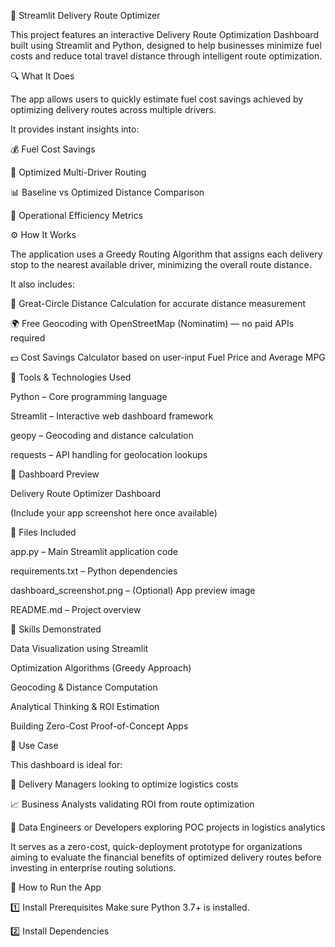 🚚 Streamlit Delivery Route Optimizer

This project features an interactive Delivery Route Optimization Dashboard built using Streamlit and Python, designed to help businesses minimize fuel costs and reduce total travel distance through intelligent route optimization.

🔍 What It Does

The app allows users to quickly estimate fuel cost savings achieved by optimizing delivery routes across multiple drivers.

It provides instant insights into:

💰 Fuel Cost Savings

🧭 Optimized Multi-Driver Routing

📊 Baseline vs Optimized Distance Comparison

🚦 Operational Efficiency Metrics

⚙️ How It Works

The application uses a Greedy Routing Algorithm that assigns each delivery stop to the nearest available driver, minimizing the overall route distance.

It also includes:

📍 Great-Circle Distance Calculation for accurate distance measurement

🌍 Free Geocoding with OpenStreetMap (Nominatim) — no paid APIs required

💵 Cost Savings Calculator based on user-input Fuel Price and Average MPG

🧰 Tools & Technologies Used

Python – Core programming language

Streamlit – Interactive web dashboard framework

geopy – Geocoding and distance calculation

requests – API handling for geolocation lookups

📸 Dashboard Preview

Delivery Route Optimizer Dashboard

(Include your app screenshot here once available)

📂 Files Included

app.py – Main Streamlit application code

requirements.txt – Python dependencies

dashboard_screenshot.png – (Optional) App preview image

README.md – Project overview

🧠 Skills Demonstrated

Data Visualization using Streamlit

Optimization Algorithms (Greedy Approach)

Geocoding & Distance Computation

Analytical Thinking & ROI Estimation

Building Zero-Cost Proof-of-Concept Apps

📌 Use Case

This dashboard is ideal for:

🚛 Delivery Managers looking to optimize logistics costs

📈 Business Analysts validating ROI from route optimization

🧮 Data Engineers or Developers exploring POC projects in logistics analytics

It serves as a zero-cost, quick-deployment prototype for organizations aiming to evaluate the financial benefits of optimized delivery routes before investing in enterprise routing solutions.

🚀 How to Run the App

1️⃣ Install Prerequisites
Make sure Python 3.7+ is installed.

2️⃣ Install Dependencies
